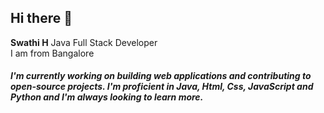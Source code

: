 ## Hi there 👋


**Swathi H**  Java Full Stack Developer </br>
I am from Bangalore
<h5>I'm currently working on building web applications and contributing to open-source projects. I'm proficient in Java, Html, Css, JavaScript and Python and I'm always looking to learn more. </h5>

<!-- Here are some ideas to get you started:

- 🔭 I’m currently working on ...
- 🌱 I’m currently learning ...
- 👯 I’m looking to collaborate on ...
- 🤔 I’m looking for help with ...
- 💬 Ask me about ...
- 📫 How to reach me: ...
- 😄 Pronouns: ...
- ⚡ Fun fact: ...
 -->
